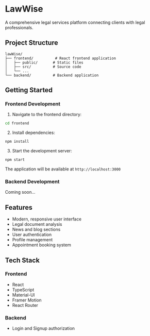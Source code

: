 # LawWise

A comprehensive legal services platform connecting clients with legal professionals.

## Project Structure

```
lawWise/
├── frontend/          # React frontend application
│   ├── public/       # Static files
│   ├── src/          # Source code
│   └── ...
└── backend/          # Backend application 
```

## Getting Started

### Frontend Development

1. Navigate to the frontend directory:
```bash
cd frontend
```

2. Install dependencies:
```bash
npm install
```

3. Start the development server:
```bash
npm start
```

The application will be available at `http://localhost:3000`

### Backend Development

Coming soon...

## Features

- Modern, responsive user interface
- Legal document analysis
- News and blog sections
- User authentication
- Profile management
- Appointment booking system

## Tech Stack

### Frontend
- React
- TypeScript
- Material-UI
- Framer Motion
- React Router

### Backend 
- Login and Signup authorization
